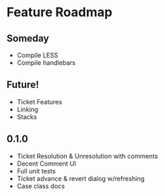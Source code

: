 # Feature Roadmap

## Someday
 * Compile LESS
 * Compile handlebars

## Future!
 * Ticket Features
  * Linking
  * Stacks

## 0.1.0
 * Ticket Resolution & Unresolution with comments
 * Decent Comment UI
 * Full unit tests
 * Ticket advance & revert dialog w/refreshing
 * Case class docs
